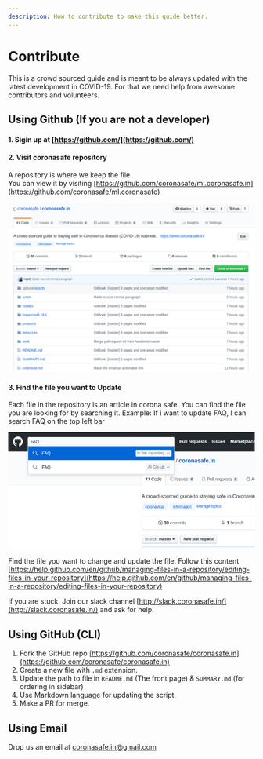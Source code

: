 ```yaml
---
description: How to contribute to make this guide better.
---
```


# Contribute

This is a crowd sourced guide and is meant to be always updated with the latest development in COVID-19. For that we need help from awesome contributors and volunteers.

## Using Github \(If you are not a developer\) <a id="using-github"></a>

#### 1. Sigin up at [https://github.com/](https://github.com/)

#### 2. Visit coronasafe repository 

A repository is where we keep the file.   
You can view it by visiting [https://github.com/coronasafe/ml.coronasafe.in](https://github.com/coronasafe/ml.coronasafe)

![Our Repository](.gitbook/assets/git1.png)

#### 3. Find the file you want to Update 

  
Each file in the repository is an article in corona safe. You can find the file you are looking for by searching it. Example: If i want to update FAQ, I can search FAQ on the top left bar

![](.gitbook/assets/git-2.png)

Find the file you want to change and update the file. Follow this content [https://help.github.com/en/github/managing-files-in-a-repository/editing-files-in-your-repository](https://help.github.com/en/github/managing-files-in-a-repository/editing-files-in-your-repository) 

If you are stuck. Join our slack channel [http://slack.coronasafe.in/](http://slack.coronasafe.in/) and ask for help. 

## Using GitHub \(CLI\) <a id="using-github"></a>

1. Fork the GitHub repo [https://github.com/coronasafe/coronasafe.in](https://github.com/coronasafe/coronasafe.in)
2. Create a new file with `.md` extension.
3. Update the path to file in `README.md` \(The front page\) & `SUMMARY.md` \(for ordering in sidebar\)
4. Use Markdown language for updating the script.
5. Make a PR for merge.

## Using Email <a id="using-email"></a>

Drop us an email at [coronasafe.in@gmail.com](mailto:coronasafe.in@gmail.com)

